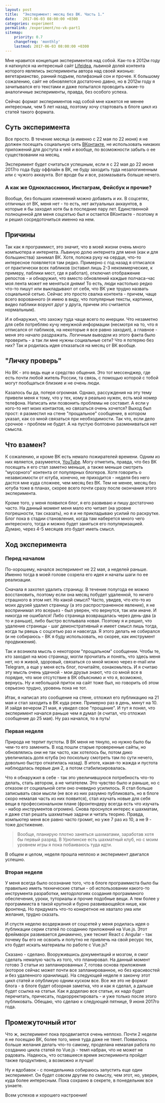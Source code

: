 ```yaml
---
layout: post
title:  "Эксперимент: месяц без ВК. Часть 1."
date:   2017-06-03 08:00:00 +0300
categories: experiment
permalink: /experiment/no-vk-part1
sitemap:
    priority: 0.7
    changefreq: 'monthly'
    lastmod: 2017-06-03 08:00:00 +0300
---
```


Мне нравится концепция экспериментов над собой. Как-то в 2012м году я наткнулся на интересный сайт [Lifeidea](http://lifeidea.org), львиной долей контента которого являлись эксперименты автора над своей жизнью: вегетарианство, ранний подъем, полифазный сон и прочее. К большому сожалению, сайт не обновляется достаточно давно, но в 2012м году я зачитывался его текстами и даже попытался проводить какие-то аналогичные эксперименты, правда, без особого успеха. 

Сейчас формат экспериментов над собой мне кажется не менее интересным, чем 5 лет назад, поэтому хочу стартовать в блоге цикл из статей такого формата. 

## Суть эксперимента

Все просто. В течение месяца (а именно с 22 мая по 22 июня) я не должен посещать социальную сеть [ВКонтакте](https://vk.com), не использовать никаких приложений для доступа к ней и вообще, по возможности забыть о ее существовании на месяц. 

Эксперимент будет считаться успешным, если я с 22 мая до 22 июня 2017го года буду оффлайн в ВК, не буду заходить туда незалогиненным или с чужого аккаунта. Вот вроде бы и все, размазывать больше нечего.

### А как же Одноклассники, Инстаграм, Фейсбук и прочие?

Вообще, без больших изменений можно добавить и их. В соцсетях, отличных от ВК, меня нет - то есть, нет актуальных аккаунтов, в которые я бы заходил хотя бы в последние пару лет. Единственной полноценной для меня соцсетью был и остается ВКонтакте - поэтому я и решил сосредоточиться именно на нем.

## Причины

Так как я программист, это значит, что в моей жизни очень много компьютера и интернета. Львиную долю интернета для меня (как и для большинства) занимал ВК. Хотя, положа руку на сердце, что-то интересное появляется там редко. Примерно с год назад я отписался от практически всех пабликов (оставил лишь 2-3 некоммерческие, к примеру, паблики мест, где я работал), отключил отображение репостов - и обнаружил, что вместо обновлений каждые полчаса-час моя лента может не меняться днями! То есть, люди настолько редко что-то пишут или выкладывают от себя, что ВК уже трудно назвать социальной сетью. Сейчас это просто свалка контента - причем, чаще всего ворованного (я имею в виду, что популярные тексты, картинки, видео паблики воруют друг у друга, причем это считается нормальным). 

И я обнаружил, что захожу туда чаще всего по инерции. Что незаметно для себя потребляю кучу ненужной информации (несмотря на то, что я отписался от пабликов, на некоторые я все равно заходил), а главное - меня это начало раздражать. Логичным выводом из этого факта было проверить - а так ли мне нужны социальные сети? Что я потеряю без них? Так и родилась идея отказаться на месяц от ВК вообще.

## "Личку проверь"

Но ВК - это ведь еще и средство общения. Это тот мессенджер, где есть почти любой житель России, та связь, с помощью которой с тобой могут пообщаться близкие и не очень люди.

Казалось бы да, потеря огромная. Однако, рассуждения на эту тему привели меня к тому, что у тех, кому я реально нужен, есть мой номер телефона. Написать или позвонить проблемы не составит. А если у кого-то нет моих контактов, но связаться очень хочется? Выход был прост: я разместил на стене "прощальное" сообщение, в котором указал, как со мной связаться при необходимости. Так что, если дело срочное - проблем не будет. А на пустую болтовню размениваться нет смысла. 

## Что взамен?

К сожалению, и кроме ВК есть немало пожирателей времени. Одним из них является, разумеется, [YouTube](https://youtube.com). Могу отметить, правда, что без ВК посещать я его стал заметно меньше, а также меньше смотреть "мусорного" контента от популярных блогеров. Хотя говорить о независимости от ютуба, конечно, не приходится - неделя без него дастся мне куда сложнее, чем месяц без ВК. Тем не менее, месяц без ютуба тоже в планах, скорее всего почти сразу после окончания этого эксперимента.

Кроме того, у меня появился блог, я его развиваю и пишу достаточно часто. На данный момент меня мало кто читает (на уровне погрешности, так сказать), но я и не прикладываю усилий по раскрутке. Блог пока в стадии становления, когда там наберется много чего интересного, тогда и можно будет заняться его популяризацией. Думаю, через 4-5 месяцев это будет иметь смысл.

## Ход эксперимента

### Перед началом

По-хорошему, начался эксперимент не 22 мая, а неделей раньше. Именно тогда в моей голове созрела его идея и начаты шаги по ее реализации.

Сначала я захотел удалить страницу. В течение полугода ее можно восстановить, поэтому если она месяц побудет удаленной, то ничего страшного в этом нет. Но какой смысл? Часто, увидев, что кто-то из моих друзей удалил страницу (а это распространенное явление), я не воспринимал это всерьез - был уверен, что вернутся, так или иначе. И никогда не ошибался! Либо страница возвращалась через день-два (а то и раньше), либо быстро всплывала новая. Поэтому я и решил, что удаление страницы - шаг демонстративный и имеет смысл лишь тогда, когда ты рвешь с соцсетью раз и навсегда. Я этого делать не собирался (и не собираюсь - ВК я буду использовать, но скорее, как инструмент продвижения).

Так и возникла мысль о некотором "прощальном" сообщении. Чтобы те, кто заходил на мою страницу, могли прочитать и понять, что здесь меня нет, но я живой, здоровый, связаться со мной можно через e-mail или Telegram, а еще у меня есть блог, почитайте, ознакомьтесь. И я считаю эту мысль очень удачной - мои друзья знают, что со мной все в порядке, что мое отсутствие в ВК объяснимо и что я, возможно, вернусь. Ну и небольшой приток на сайт тоже был, но говорить об этом серьезно трудно, уровень пока не тот.

Итак, я написал это сообщение на стене, отложил его публикацию на 21 мая и стал заходить в ВК куда реже. Примерно раз в день, минут на 10. И зайдя вечером 21 мая, я увидел свое "прощание". И тут я понял, что эксперимент начался раньше чем я думал (я считал, что отложил сообщение до 25 мая). Ну раз начался, то в путь!

### Первая неделя

Природа не терпит пустоты. В ВК меня не тянуло, но нужно было бы чем-то его заменить. В ход пошли старые проверенные сайты, но обновлялись они не так часто, как хотелось бы, потом дико увеличилась доля ютуба (но поскольку смотреть там по сути нечего, довольно быстро откатилась назад). В итоге, какая-то жажда и пустота наблюдалась первые дня 2, а потом стабилизировалась. 

Что я обнаружил в себе - так это увеличившуюся потребность что-то делать, стать автором, а не читателем. Это чувство было и раньше, но с отказом от социальной сети оно очевидно усилилось. Я стал больше записывать свои мысли (не все из них разумно публиковать, но в блоге скоро немалая часть из них появится), стал изучать новые для себя вещи в профессиональном плане (фронтендеру всегда есть что изучать - набор инструментов огромен). Снова проснулся интерес к шахматам, я даже стал решать шахматные задачи и читать теорию. Правда, компьютер меня все равно часто громит, но уже 7 раз из 10, а не 9 - тоже достижение.

> Вообще, планирую плотно заняться шахматами, заработав хотя бы первый разряд. В Урюпинске есть шахматный клуб, но с моим уровнем игры я пока побаиваюсь туда идти. 

В общем и целом, неделя прошла неплохо и эксперимент двигался успешно.

### Вторая неделя

У меня всегда было осознание того, что в блоге программиста было бы правильно иметь технические статьи - об использовании какого-то инструмента разработки, методологиях создания программного обеспечения, уроки, туториалы и прочие подобные вещи. А тем более у программиста в такой крупной и бурно развивающейся нише, как фронтенд. Но придумать что-то конкретное не хватало ума или желания, трудно сказать.

И спустя неделю воздержания от соцсетей у меня родилась идея о публикации серии статей по созданию приложений на Vue.js. Этот фреймворк развивается динамично, уже теснит React с Angular - так почему бы его не освоить и попутно не привлечь на свой ресурс тех, кто будет искать материалы по работе с Vue.js? 

Сказано - сделано. Вооружившись документаций и мозгом, я смог сделать немалую часть из того, что планировал. На данный момент готово 3 статьи из запланированных 7, готова основа приложения (которое сейчас может почти все запланированное, но без красивостей и без удаленного хранилища). На следующей неделе я закончу этот цикл статей и опубликую одним куском все. Все же это не формат блога - в блоге будет обзорная заметка, что и как я сделал, а дальше будет ссылка на статьи. Как я доделаю все статьи, их надо будет перечитать, причесать, подкорректировать - и уже только после этого публиковать. Обещаю, что сделаю к следующей пятнице, 9 июня 2017го года. 

## Промежуточный итог

Что ж, эксперимент пока продвигается очень неплохо. Почти 2 недели я не посещаю ВК, более того, меня туда даже не тянет. Появилось больше желания делать что-то самому, проделана немалая работа по созданию цикла статей по Vue.js - темп набран, что не может не радовать. Надеюсь, что оставшееся время эксперимента пройдет также продуктивно, а возможно и лучше!

Ну и вдобавок - с понедельника собираюсь запустить еще один эксперимент. Он будет совсем другим по смыслу, чем этот, но, уверен, куда более интересным. Пока сохраню в секрете, в понедельник все узнаете. 

Всем успехов и хорошего настроения!
